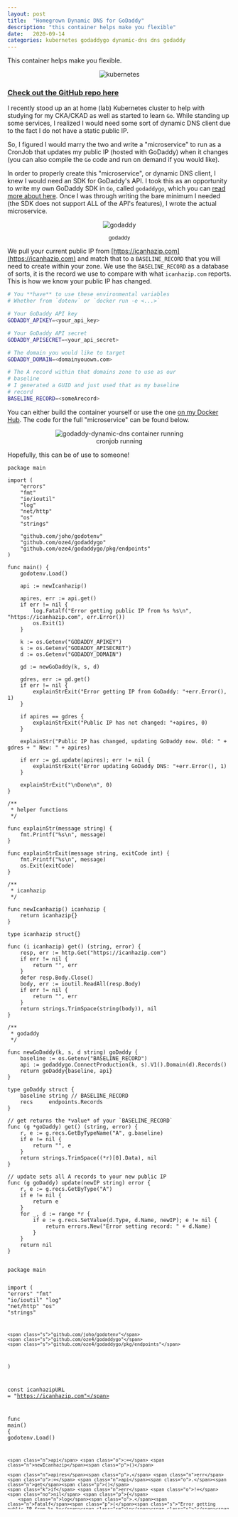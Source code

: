 ```yaml
---
layout: post
title:  "Homegrown Dynamic DNS for GoDaddy"
description: "this container helps make you flexible"
date:   2020-09-14
categories: kubernetes godaddygo dynamic-dns dns godaddy
---
```


This container helps make you flexible.

<div style="text-align:center;">
<img title="kubernetes" style="max-width:80%;" src="https://raw.githubusercontent.com/oze4/mattoestreich.com/master/assets/kubernetes.png" alt="kubernetes">
</div>

### [Check out the GitHub repo here](https://github.com/oze4/service.godaddy-dynamic-dns)

I recently stood up an at home (lab) Kubernetes cluster to help with studying for my CKA/CKAD as well as started to learn `Go`. While standing up some services, I realized I would need some sort of dynamic DNS client due to the fact I do not have a static public IP.

So, I figured I would marry the two and write a "microservice" to run as a CronJob that updates my public IP (hosted with GoDaddy) when it changes (you can also compile the `Go` code and run on demand if you would like).

In order to properly create this "microservice", or dynamic DNS client, I knew I would need an SDK for GoDaddy's API. I took this as an opportunity to write my own GoDaddy SDK in `Go`, called `godaddygo`, which you can [read more about here](https://mattoestreich.com/golang/sdk/godaddy/godaddygo/2020/09/11/godaddygo.html). Once I was through writing the bare minimum I needed (the SDK does not support ALL of the API's features), I wrote the actual microservice.

<div style="text-align:center;">
<img title="godaddy" style="max-width:5rem;" src="https://raw.githubusercontent.com/oze4/mattoestreich.com/master/assets/godaddy.jpeg" alt="godaddy">
<p><small>godaddy</small></p>
</div>

We pull your current public IP from [https://icanhazip.com](https://icanhazip.com) and match that to a `BASELINE_RECORD` that you will need to create within your zone. We use the `BASELINE_RECORD` as a database of sorts, it is the record we use to compare with what `icanhazip.com` reports. This is how we know your public IP has changed.

```bash
# You **have** to use these environmental variables
# Whether from `dotenv` or `docker run -e <...>`

# Your GoDaddy API key
GODADDY_APIKEY=<your_api_key>

# Your GoDaddy API secret
GODADDY_APISECRET=<your_api_secret>

# The domain you would like to target
GODADDY_DOMAIN=<domainyouown.com>

# The A record within that domains zone to use as our
# baseline
# I generated a GUID and just used that as my baseline
# record
BASELINE_RECORD=<someArecord>
```
You can either build the container yourself or use the one [on my Docker Hub](https://hub.docker.com/repository/docker/oze4/godaddy-dynamic-dns). The code for the full "microservice" can be found below.


<div style="text-align:center;">
<img style="max-height:20rem;" class="modal-image" src="https://raw.githubusercontent.com/oze4/mattoestreich.com/master/assets/godaddy-dynamic-dns-cronjob-running.png" alt="godaddy-dynamic-dns container running">
<p style="margin:0;">cronjob running</p>
</div>

Hopefully, this can be of use to someone!

```golang
package main

import (
	"errors"
	"fmt"
	"io/ioutil"
	"log"
	"net/http"
	"os"
	"strings"

	"github.com/joho/godotenv"
	"github.com/oze4/godaddygo"
	"github.com/oze4/godaddygo/pkg/endpoints"
)

func main() {
	godotenv.Load()

	api := newIcanhazip()

	apires, err := api.get()
	if err != nil {
		log.Fatalf("Error getting public IP from %s %s\n", "https://icanhazip.com", err.Error())
		os.Exit(1)
	}

	k := os.Getenv("GODADDY_APIKEY")
	s := os.Getenv("GODADDY_APISECRET")
	d := os.Getenv("GODADDY_DOMAIN")

	gd := newGoDaddy(k, s, d)

	gdres, err := gd.get()
	if err != nil {
		explainStrExit("Error getting IP from GoDaddy: "+err.Error(), 1)
	}

	if apires == gdres {
		explainStrExit("Public IP has not changed: "+apires, 0)
	}

	explainStr("Public IP has changed, updating GoDaddy now. Old: " + gdres + " New: " + apires)

	if err := gd.update(apires); err != nil {
		explainStrExit("Error updating GoDaddy DNS: "+err.Error(), 1)
	}

	explainStrExit("\nDone\n", 0)
}

/**
 * helper functions
 */

func explainStr(message string) {
	fmt.Printf("%s\n", message)
}

func explainStrExit(message string, exitCode int) {
	fmt.Printf("%s\n", message)
	os.Exit(exitCode)
}

/**
 * icanhazip
 */

func newIcanhazip() icanhazip {
	return icanhazip{}
}

type icanhazip struct{}

func (i icanhazip) get() (string, error) {
	resp, err := http.Get("https://icanhazip.com")
	if err != nil {
		return "", err
	}
	defer resp.Body.Close()
	body, err := ioutil.ReadAll(resp.Body)
	if err != nil {
		return "", err
	}
	return strings.TrimSpace(string(body)), nil
}

/**
 * godaddy
 */

func newGoDaddy(k, s, d string) goDaddy {
	baseline := os.Getenv("BASELINE_RECORD")
	api := godaddygo.ConnectProduction(k, s).V1().Domain(d).Records()
	return goDaddy{baseline, api}
}

type goDaddy struct {
	baseline string // BASELINE_RECORD
	recs     endpoints.Records
}

// get returns the *value* of your `BASELINE_RECORD`
func (g *goDaddy) get() (string, error) {
	r, e := g.recs.GetByTypeName("A", g.baseline)
	if e != nil {
		return "", e
	}
	return strings.TrimSpace((*r)[0].Data), nil
}

// update sets all A records to your new public IP
func (g goDaddy) update(newIP string) error {
	r, e := g.recs.GetByType("A")
	if e != nil {
		return e
	}
	for _, d := range *r {
		if e := g.recs.SetValue(d.Type, d.Name, newIP); e != nil {
			return errors.New("Error setting record: " + d.Name)
		}
	}
	return nil
}

```

<div style="max-height:35rem;overflow:scroll;">
<div class="language-golang highlighter-rouge"><div class="highlight"><pre class="highlight"><code><span class="k">package</span> <span class="n">main</span>

<span class="k">import</span> <span class="p">(</span>
	<span class="s">"errors"</span>
	<span class="s">"fmt"</span>
	<span class="s">"io/ioutil"</span>
	<span class="s">"log"</span>
	<span class="s">"net/http"</span>
	<span class="s">"os"</span>
	<span class="s">"strings"</span>

	<span class="s">"github.com/joho/godotenv"</span>
	<span class="s">"github.com/oze4/godaddygo"</span>
	<span class="s">"github.com/oze4/godaddygo/pkg/endpoints"</span>
<span class="p">)</span>

<span class="k">const</span> <span class="n">icanhazipURL</span> <span class="o">=</span> <span class="s">"https://icanhazip.com"</span>

<span class="k">func</span> <span class="n">main</span><span class="p">()</span> <span class="p">{</span>
	<span class="n">godotenv</span><span class="o">.</span><span class="n">Load</span><span class="p">()</span>

	<span class="n">api</span> <span class="o">:=</span> <span class="n">newIcanhazip</span><span class="p">()</span>

	<span class="n">apires</span><span class="p">,</span> <span class="n">err</span> <span class="o">:=</span> <span class="n">api</span><span class="o">.</span><span class="n">get</span><span class="p">()</span>
	<span class="k">if</span> <span class="n">err</span> <span class="o">!=</span> <span class="no">nil</span> <span class="p">{</span>
		<span class="n">log</span><span class="o">.</span><span class="n">Fatalf</span><span class="p">(</span><span class="s">"Error getting public IP from %s %s</span><span class="se">\n</span><span class="s">"</span><span class="p">,</span> <span class="n">icanhazipURL</span><span class="p">,</span> <span class="n">err</span><span class="o">.</span><span class="n">Error</span><span class="p">())</span>
		<span class="n">os</span><span class="o">.</span><span class="n">Exit</span><span class="p">(</span><span class="m">1</span><span class="p">)</span>
	<span class="p">}</span>

	<span class="n">k</span> <span class="o">:=</span> <span class="n">os</span><span class="o">.</span><span class="n">Getenv</span><span class="p">(</span><span class="s">"GODADDY_APIKEY"</span><span class="p">)</span>
	<span class="n">s</span> <span class="o">:=</span> <span class="n">os</span><span class="o">.</span><span class="n">Getenv</span><span class="p">(</span><span class="s">"GODADDY_APISECRET"</span><span class="p">)</span>
	<span class="n">d</span> <span class="o">:=</span> <span class="n">os</span><span class="o">.</span><span class="n">Getenv</span><span class="p">(</span><span class="s">"GODADDY_DOMAIN"</span><span class="p">)</span>

	<span class="n">gd</span> <span class="o">:=</span> <span class="n">newGoDaddy</span><span class="p">(</span><span class="n">k</span><span class="p">,</span> <span class="n">s</span><span class="p">,</span> <span class="n">d</span><span class="p">)</span>

	<span class="n">gdres</span><span class="p">,</span> <span class="n">err</span> <span class="o">:=</span> <span class="n">gd</span><span class="o">.</span><span class="n">get</span><span class="p">()</span>
	<span class="k">if</span> <span class="n">err</span> <span class="o">!=</span> <span class="no">nil</span> <span class="p">{</span>
		<span class="n">explainStrExit</span><span class="p">(</span><span class="s">"Error getting IP from GoDaddy: "</span><span class="o">+</span><span class="n">err</span><span class="o">.</span><span class="n">Error</span><span class="p">(),</span> <span class="m">1</span><span class="p">)</span>
	<span class="p">}</span>

	<span class="k">if</span> <span class="n">apires</span> <span class="o">==</span> <span class="n">gdres</span> <span class="p">{</span>
		<span class="n">explainStrExit</span><span class="p">(</span><span class="s">"Public IP has not changed: "</span><span class="o">+</span><span class="n">apires</span><span class="p">,</span> <span class="m">0</span><span class="p">)</span>
	<span class="p">}</span>

	<span class="n">explainStr</span><span class="p">(</span><span class="s">"Public IP has changed, updating GoDaddy now. Old: "</span> <span class="o">+</span> <span class="n">gdres</span> <span class="o">+</span> <span class="s">" New: "</span> <span class="o">+</span> <span class="n">apires</span><span class="p">)</span>

	<span class="k">if</span> <span class="n">err</span> <span class="o">:=</span> <span class="n">gd</span><span class="o">.</span><span class="n">update</span><span class="p">(</span><span class="n">apires</span><span class="p">);</span> <span class="n">err</span> <span class="o">!=</span> <span class="no">nil</span> <span class="p">{</span>
		<span class="n">explainStrExit</span><span class="p">(</span><span class="s">"Error updating GoDaddy DNS: "</span><span class="o">+</span><span class="n">err</span><span class="o">.</span><span class="n">Error</span><span class="p">(),</span> <span class="m">1</span><span class="p">)</span>
	<span class="p">}</span>

	<span class="n">explainStrExit</span><span class="p">(</span><span class="s">"</span><span class="se">\n</span><span class="s">Done</span><span class="se">\n</span><span class="s">"</span><span class="p">,</span> <span class="m">0</span><span class="p">)</span>
<span class="p">}</span>

<span class="c">/**
 * helper functions
 */</span>

<span class="k">func</span> <span class="n">explainStr</span><span class="p">(</span><span class="n">message</span> <span class="kt">string</span><span class="p">)</span> <span class="p">{</span>
	<span class="n">fmt</span><span class="o">.</span><span class="n">Printf</span><span class="p">(</span><span class="s">"%s</span><span class="se">\n</span><span class="s">"</span><span class="p">,</span> <span class="n">message</span><span class="p">)</span>
<span class="p">}</span>

<span class="k">func</span> <span class="n">explainStrExit</span><span class="p">(</span><span class="n">message</span> <span class="kt">string</span><span class="p">,</span> <span class="n">exitCode</span> <span class="kt">int</span><span class="p">)</span> <span class="p">{</span>
	<span class="n">fmt</span><span class="o">.</span><span class="n">Printf</span><span class="p">(</span><span class="s">"%s</span><span class="se">\n</span><span class="s">"</span><span class="p">,</span> <span class="n">message</span><span class="p">)</span>
	<span class="n">os</span><span class="o">.</span><span class="n">Exit</span><span class="p">(</span><span class="n">exitCode</span><span class="p">)</span>
<span class="p">}</span>

<span class="c">/**
 * icanhazip
 */</span>

<span class="k">func</span> <span class="n">newIcanhazip</span><span class="p">()</span> <span class="n">icanhazip</span> <span class="p">{</span>
	<span class="k">return</span> <span class="n">icanhazip</span><span class="p">{}</span>
<span class="p">}</span>

<span class="k">type</span> <span class="n">icanhazip</span> <span class="k">struct</span><span class="p">{}</span>

<span class="k">func</span> <span class="p">(</span><span class="n">i</span> <span class="n">icanhazip</span><span class="p">)</span> <span class="n">get</span><span class="p">()</span> <span class="p">(</span><span class="kt">string</span><span class="p">,</span> <span class="kt">error</span><span class="p">)</span> <span class="p">{</span>
	<span class="n">resp</span><span class="p">,</span> <span class="n">err</span> <span class="o">:=</span> <span class="n">http</span><span class="o">.</span><span class="n">Get</span><span class="p">(</span><span class="n">icanhazipURL</span><span class="p">)</span>
	<span class="k">if</span> <span class="n">err</span> <span class="o">!=</span> <span class="no">nil</span> <span class="p">{</span>
		<span class="k">return</span> <span class="s">""</span><span class="p">,</span> <span class="n">err</span>
	<span class="p">}</span>
	<span class="k">defer</span> <span class="n">resp</span><span class="o">.</span><span class="n">Body</span><span class="o">.</span><span class="n">Close</span><span class="p">()</span>
	<span class="n">body</span><span class="p">,</span> <span class="n">err</span> <span class="o">:=</span> <span class="n">ioutil</span><span class="o">.</span><span class="n">ReadAll</span><span class="p">(</span><span class="n">resp</span><span class="o">.</span><span class="n">Body</span><span class="p">)</span>
	<span class="k">if</span> <span class="n">err</span> <span class="o">!=</span> <span class="no">nil</span> <span class="p">{</span>
		<span class="k">return</span> <span class="s">""</span><span class="p">,</span> <span class="n">err</span>
	<span class="p">}</span>
	<span class="k">return</span> <span class="n">strings</span><span class="o">.</span><span class="n">TrimSpace</span><span class="p">(</span><span class="kt">string</span><span class="p">(</span><span class="n">body</span><span class="p">)),</span> <span class="no">nil</span>
<span class="p">}</span>

<span class="c">/**
 * godaddy
 */</span>

<span class="k">func</span> <span class="n">newGoDaddy</span><span class="p">(</span><span class="n">k</span><span class="p">,</span> <span class="n">s</span><span class="p">,</span> <span class="n">d</span> <span class="kt">string</span><span class="p">)</span> <span class="n">goDaddy</span> <span class="p">{</span>
	<span class="n">baseline</span> <span class="o">:=</span> <span class="n">os</span><span class="o">.</span><span class="n">Getenv</span><span class="p">(</span><span class="s">"BASELINE_RECORD"</span><span class="p">)</span>
	<span class="n">api</span> <span class="o">:=</span> <span class="n">godaddygo</span><span class="o">.</span><span class="n">ConnectProduction</span><span class="p">(</span><span class="n">k</span><span class="p">,</span> <span class="n">s</span><span class="p">)</span><span class="o">.</span><span class="n">V1</span><span class="p">()</span><span class="o">.</span><span class="n">Domain</span><span class="p">(</span><span class="n">d</span><span class="p">)</span><span class="o">.</span><span class="n">Records</span><span class="p">()</span>
	<span class="k">return</span> <span class="n">goDaddy</span><span class="p">{</span><span class="n">baseline</span><span class="p">,</span> <span class="n">api</span><span class="p">}</span>
<span class="p">}</span>

<span class="k">type</span> <span class="n">goDaddy</span> <span class="k">struct</span> <span class="p">{</span>
	<span class="n">baseline</span> <span class="kt">string</span> <span class="c">// BASELINE_RECORD</span>
	<span class="n">recs</span>     <span class="n">endpoints</span><span class="o">.</span><span class="n">Records</span>
<span class="p">}</span>

<span class="c">// get returns the *value* of your `BASELINE_RECORD`</span>
<span class="k">func</span> <span class="p">(</span><span class="n">g</span> <span class="o">*</span><span class="n">goDaddy</span><span class="p">)</span> <span class="n">get</span><span class="p">()</span> <span class="p">(</span><span class="kt">string</span><span class="p">,</span> <span class="kt">error</span><span class="p">)</span> <span class="p">{</span>
	<span class="n">r</span><span class="p">,</span> <span class="n">e</span> <span class="o">:=</span> <span class="n">g</span><span class="o">.</span><span class="n">recs</span><span class="o">.</span><span class="n">GetByTypeName</span><span class="p">(</span><span class="s">"A"</span><span class="p">,</span> <span class="n">g</span><span class="o">.</span><span class="n">baseline</span><span class="p">)</span>
	<span class="k">if</span> <span class="n">e</span> <span class="o">!=</span> <span class="no">nil</span> <span class="p">{</span>
		<span class="k">return</span> <span class="s">""</span><span class="p">,</span> <span class="n">e</span>
	<span class="p">}</span>
	<span class="k">return</span> <span class="n">strings</span><span class="o">.</span><span class="n">TrimSpace</span><span class="p">((</span><span class="o">*</span><span class="n">r</span><span class="p">)[</span><span class="m">0</span><span class="p">]</span><span class="o">.</span><span class="n">Data</span><span class="p">),</span> <span class="no">nil</span>
<span class="p">}</span>

<span class="c">// update sets all A records to your new public IP</span>
<span class="k">func</span> <span class="p">(</span><span class="n">g</span> <span class="n">goDaddy</span><span class="p">)</span> <span class="n">update</span><span class="p">(</span><span class="n">newIP</span> <span class="kt">string</span><span class="p">)</span> <span class="kt">error</span> <span class="p">{</span>
	<span class="n">r</span><span class="p">,</span> <span class="n">e</span> <span class="o">:=</span> <span class="n">g</span><span class="o">.</span><span class="n">recs</span><span class="o">.</span><span class="n">GetByType</span><span class="p">(</span><span class="s">"A"</span><span class="p">)</span>
	<span class="k">if</span> <span class="n">e</span> <span class="o">!=</span> <span class="no">nil</span> <span class="p">{</span>
		<span class="k">return</span> <span class="n">e</span>
	<span class="p">}</span>
	<span class="k">for</span> <span class="n">_</span><span class="p">,</span> <span class="n">d</span> <span class="o">:=</span> <span class="k">range</span> <span class="o">*</span><span class="n">r</span> <span class="p">{</span>
		<span class="k">if</span> <span class="n">e</span> <span class="o">:=</span> <span class="n">g</span><span class="o">.</span><span class="n">recs</span><span class="o">.</span><span class="n">SetValue</span><span class="p">(</span><span class="n">d</span><span class="o">.</span><span class="n">Type</span><span class="p">,</span> <span class="n">d</span><span class="o">.</span><span class="n">Name</span><span class="p">,</span> <span class="n">newIP</span><span class="p">);</span> <span class="n">e</span> <span class="o">!=</span> <span class="no">nil</span> <span class="p">{</span>
			<span class="k">return</span> <span class="n">errors</span><span class="o">.</span><span class="n">New</span><span class="p">(</span><span class="s">"Error setting record: "</span> <span class="o">+</span> <span class="n">d</span><span class="o">.</span><span class="n">Name</span><span class="p">)</span>
		<span class="p">}</span>
	<span class="p">}</span>
	<span class="k">return</span> <span class="no">nil</span>
<span class="p">}</span>
</code></pre></div></div>
</div>
